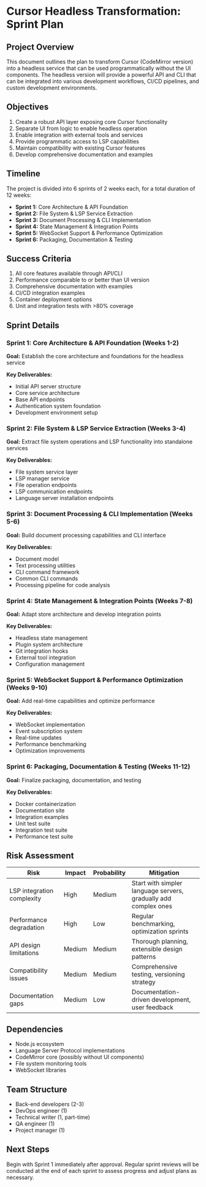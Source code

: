 # Cursor Headless Transformation: Sprint Plan

## Project Overview

This document outlines the plan to transform Cursor (CodeMirror version) into a headless service that can be used programmatically without the UI components. The headless version will provide a powerful API and CLI that can be integrated into various development workflows, CI/CD pipelines, and custom development environments.

## Objectives

1. Create a robust API layer exposing core Cursor functionality
2. Separate UI from logic to enable headless operation
3. Enable integration with external tools and services
4. Provide programmatic access to LSP capabilities
5. Maintain compatibility with existing Cursor features
6. Develop comprehensive documentation and examples

## Timeline

The project is divided into 6 sprints of 2 weeks each, for a total duration of 12 weeks:

- **Sprint 1:** Core Architecture & API Foundation
- **Sprint 2:** File System & LSP Service Extraction
- **Sprint 3:** Document Processing & CLI Implementation
- **Sprint 4:** State Management & Integration Points
- **Sprint 5:** WebSocket Support & Performance Optimization
- **Sprint 6:** Packaging, Documentation & Testing

## Success Criteria

1. All core features available through API/CLI
2. Performance comparable to or better than UI version
3. Comprehensive documentation with examples
4. CI/CD integration examples
5. Container deployment options
6. Unit and integration tests with >80% coverage

## Sprint Details

### Sprint 1: Core Architecture & API Foundation (Weeks 1-2)

**Goal:** Establish the core architecture and foundations for the headless service

**Key Deliverables:**
- Initial API server structure
- Core service architecture
- Base API endpoints
- Authentication system foundation
- Development environment setup

### Sprint 2: File System & LSP Service Extraction (Weeks 3-4)

**Goal:** Extract file system operations and LSP functionality into standalone services

**Key Deliverables:**
- File system service layer
- LSP manager service
- File operation endpoints
- LSP communication endpoints
- Language server installation endpoints

### Sprint 3: Document Processing & CLI Implementation (Weeks 5-6)

**Goal:** Build document processing capabilities and CLI interface

**Key Deliverables:**
- Document model
- Text processing utilities
- CLI command framework
- Common CLI commands
- Processing pipeline for code analysis

### Sprint 4: State Management & Integration Points (Weeks 7-8)

**Goal:** Adapt store architecture and develop integration points

**Key Deliverables:**
- Headless state management
- Plugin system architecture
- Git integration hooks
- External tool integration
- Configuration management

### Sprint 5: WebSocket Support & Performance Optimization (Weeks 9-10)

**Goal:** Add real-time capabilities and optimize performance

**Key Deliverables:**
- WebSocket implementation
- Event subscription system
- Real-time updates
- Performance benchmarking
- Optimization improvements

### Sprint 6: Packaging, Documentation & Testing (Weeks 11-12)

**Goal:** Finalize packaging, documentation, and testing

**Key Deliverables:**
- Docker containerization
- Documentation site
- Integration examples
- Unit test suite
- Integration test suite
- Performance test suite

## Risk Assessment

| Risk | Impact | Probability | Mitigation |
|------|--------|------------|------------|
| LSP integration complexity | High | Medium | Start with simpler language servers, gradually add complex ones |
| Performance degradation | High | Low | Regular benchmarking, optimization sprints |
| API design limitations | Medium | Medium | Thorough planning, extensible design patterns |
| Compatibility issues | Medium | Medium | Comprehensive testing, versioning strategy |
| Documentation gaps | Medium | Low | Documentation-driven development, user feedback |

## Dependencies

- Node.js ecosystem
- Language Server Protocol implementations
- CodeMirror core (possibly without UI components)
- File system monitoring tools
- WebSocket libraries

## Team Structure

- Back-end developers (2-3)
- DevOps engineer (1)
- Technical writer (1, part-time)
- QA engineer (1)
- Project manager (1)

## Next Steps

Begin with Sprint 1 immediately after approval. Regular sprint reviews will be conducted at the end of each sprint to assess progress and adjust plans as necessary. 